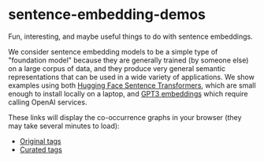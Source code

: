 # sentence-embedding-demos
Fun, interesting, and maybe useful things to do with sentence embeddings.

We consider sentence embedding models to be a simple type of "foundation model" because they are generally trained (by someone else) on a large corpus of data, and they produce very general semantic representations that can be used in a wide variety of applications. We show examples using both [Hugging Face Sentence Transformers](https://huggingface.co/sentence-transformers), which are small enough to install locally on a laptop, and [GPT3 embeddings](https://platform.openai.com/docs/guides/embeddings/what-are-embeddings) which require calling OpenAI services.


These links will display the co-occurrence graphs in your browser (they may take several minutes to load):

* [Original tags](https://htmlpreview.github.io/?https://raw.githubusercontent.com/rmhorton/sentence-embedding-demos/main/tag_curation/cooccurrence_original_tags.html)
* [Curated tags](https://htmlpreview.github.io/?https://raw.githubusercontent.com/rmhorton/sentence-embedding-demos/main/tag_curation/cooccurrence_curated_tags.html)
